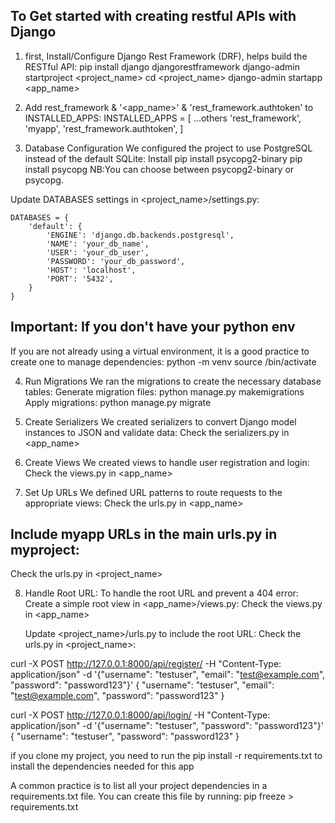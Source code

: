 ## To Get started with creating restful APIs with Django

1. first, Install/Configure Django Rest Framework (DRF), helps build the RESTful API:
    pip install django djangorestframework
    django-admin startproject <project_name>
    cd <project_name>
    django-admin startapp <app_name>

2. Add rest_framework & '<app_name>' & 'rest_framework.authtoken'  to INSTALLED_APPS:
    INSTALLED_APPS = [
        ...others
        'rest_framework',
        'myapp',
        'rest_framework.authtoken',
    ]

3. Database Configuration
We configured the project to use PostgreSQL instead of the default SQLite:
Install 
 pip install psycopg2-binary
 pip install psycopg
NB:You can choose between psycopg2-binary or psycopg.

Update DATABASES settings in  <project_name>/settings.py:

    DATABASES = {
        'default': {
            'ENGINE': 'django.db.backends.postgresql',
            'NAME': 'your_db_name',
            'USER': 'your_db_user',
            'PASSWORD': 'your_db_password',
            'HOST': 'localhost',
            'PORT': '5432',
        }
    }

## Important: If you don't have your python env 
If you are not already using a virtual environment, it is a good practice to create one to manage dependencies:
python -m venv <myenv>
source <myenv>/bin/activate

4. Run Migrations
We ran the migrations to create the necessary database tables:
Generate migration files: python manage.py makemigrations
Apply migrations: python manage.py migrate

5. Create Serializers
We created serializers to convert Django model instances to JSON and validate data:
Check the serializers.py in <app_name>

6. Create Views
We created views to handle user registration and login:
Check the views.py in <app_name>

7. Set Up URLs
We defined URL patterns to route requests to the appropriate views:
Check the urls.py in <app_name>

## Include myapp URLs in the main urls.py in myproject:
Check the urls.py in <project_name>

8. Handle Root URL: To handle the root URL and prevent a 404 error:
    Create a simple root view in <app_name>/views.py:
    Check the views.py in <app_name>

    Update <project_name>/urls.py to include the root URL:
    Check the urls.py in <project_name>:


curl -X POST http://127.0.0.1:8000/api/register/ -H "Content-Type: application/json" -d '{"username": "testuser", "email": "test@example.com", "password": "password123"}'
    {
        "username": 
        "testuser", 
        "email": "test@example.com", 
        "password": "password123"
    }


curl -X POST http://127.0.0.1:8000/api/login/ -H "Content-Type: application/json" -d '{"username": "testuser", "password": "password123"}'
    {
        "username": "testuser", 
        "password": "password123"
    }


if you clone my project, you need to run the
    pip install -r requirements.txt
to install the dependencies needed for this app

A common practice is to list all your project dependencies 
in a requirements.txt file. You can create this file by running:
    pip freeze > requirements.txt
